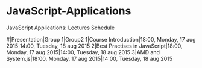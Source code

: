 
# JavaScript-Applications
JavaScript Applications: Lectures Schedule


#|Presentation|Group 1|Group2
1|Course Introduction|18:00, Monday, 17 aug 2015|14:00, Tuesday, 18 aug 2015
2|Best Practises in JavaScript|18:00, Monday, 17 aug 2015|14:00, Tuesday, 18 aug 2015
3|AMD and System.js|18:00, Monday, 17 aug 2015|14:00, Tuesday, 18 aug 2015